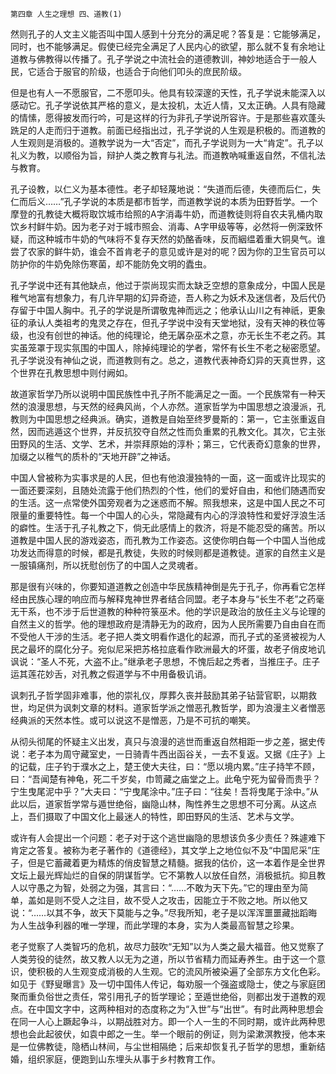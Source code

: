     第四章 人生之理想 四、道教(1) 

   然则孔子的人文主义能否叫中国人感到十分充分的满足呢？答复是：它能够满足，同时，也不能够满足。假使已经完全满足了人民内心的欲望，那么就不复有余地让道教与佛教得以传播了。孔子学说之中流社会的道德教训，神妙地适合于一般人民，它适合于服官的阶级，也适合于向他们叩头的庶民阶级。

   但是也有人一不愿服官，二不愿叩头。他具有较深邃的天性，孔子学说未能深入以感动它。孔子学说依其严格的意义，是太投机，太近人情，又太正确。人具有隐藏的情愫，愿得披发而行吟，可是这样的行为非孔子学说所容许。于是那些喜欢蓬头跣足的人走而归于道教。前面已经指出过，孔子学说的人生观是积极的。而道教的人生观则是消极的。道教学说为一大“否定”，而孔子学说则为一大“肯定”。孔子以礼义为教，以顺俗为旨，辩护人类之教育与礼法。而道教吶喊重返自然，不信礼法与教育。

   孔子设教，以仁义为基本德性。老子却轻蔑地说：“失道而后德，失德而后仁，失仁而后义……”孔子学说的本质是都市哲学，而道教学说的本质为田野哲学。一个摩登的孔教徒大概将取饮城市给照的A字消毒牛奶，而道教徒则将自农夫乳桶内取饮乡村鲜牛奶。因为老子对于城市照会、消毒、A字甲级等等，必然将一例深致怀疑，而这种城市牛奶的气味将不复存天然的奶酪香味，反而絪缊着重大铜臭气。谁尝了农家的鲜牛奶，谁会不首肯老子的意见或许是对的呢？因为你的卫生官员可以防护你的牛奶免除伤寒菌，却不能防免文明的蠹虫。

   孔子学说中还有其他缺点，他过于崇尚现实而太缺乏空想的意象成分，中国人民是稚气地富有想象力，有几许早期的幻异奇迹，吾人称之为妖术及迷信者，及后代仍存留于中国人胸中。孔子的学说是所谓敬鬼神而远之；他承认山川之有神祇，更象征的承认人类祖考的鬼灵之存在，但孔子学说中没有天堂地狱，没有天神的秩位等级，也没有创世的神话。他的纯理论，绝无羼杂巫术之意，亦无长生不老之药。其实虽笼罩于现实氛围的中国人，除掉纯理论的学者，常怀有长生不老之秘密愿望。孔子学说没有神仙之说，而道教则有之。总之，道教代表神奇幻异的天真世界，这个世界在孔教思想中则付阙如。

   故道家哲学乃所以说明中国民族性中孔子所不能满足之一面。一个民族常有一种天然的浪漫思想，与天然的经典风尚，个人亦然。道家哲学为中国思想之浪漫派，孔教则为中国思想之经典派。确实，道教是自始至终罗曼斯的：第一，它主张重返自然，因而逃遁这个世界，并反抗狡夺自然之性而负重累的孔教文化。其次，它主张田野风的生活、文学、艺术，并崇拜原始的淳朴；第三，它代表奇幻意象的世界，加缀之以稚气的质朴的“天地开辟”之神话。

   中国人曾被称为实事求是的人民，但也有他浪漫独特的一面，这一面或许比现实的一面还要深刻，且随处流露于他们热烈的个性，他们的爱好自由，和他们随遇而安的生活。这一点常使外国旁观者为之迷惑而不解。照我想来，这是中国人民之不可限量的重要特性。每一个中国人的心头，常隐藏有内心的浮浪特性和爱好浮浪生活的癖性。生活于孔子礼教之下，倘无此感情上的救济，将是不能忍受的痛苦。所以道教是中国人民的游戏姿态，而孔教为工作姿态。这使你明白每一个中国人当他成功发达而得意的时候，都是孔教徒，失败的时候则都是道教徒。道家的自然主义是一服镇痛剂，所以抚慰创伤了的中国人之灵魂者。

   那是很有兴味的，你要知道道教之创造中华民族精神倒是先于孔子，你再看它怎样经由民族心理的响应而与解释鬼神世界者结合同盟。老子本身与“长生不老”之药毫无干系，也不涉于后世道教的种种符箓巫术。他的学识是政治的放任主义与论理的自然主义的哲学。他的理想政府是清静无为的政府，因为人民所需要乃自由自在而不受他人干涉的生活。老子把人类文明看作退化的起源，而孔子式的圣贤被视为人民之最坏的腐化分子。宛似尼采把苏格拉底看作欧洲最大的坏蛋，故老子俏皮地讥讽说：“圣人不死，大盗不止。”继承老子思想，不愧后起之秀者，当推庄子。庄子运其莲花妙舌，对孔教之假道学与不中用备极讥诮。

   讽刺孔子哲学固非难事，他的崇礼仪，厚葬久丧并鼓励其弟子钻营官职，以期救世，均足供为讽刺文章的材料。道家哲学派之憎恶孔教哲学，即为浪漫主义者憎恶经典派的天然本性。或可以说这不是憎恶，乃是不可抗的嘲笑。

   从彻头彻尾的怀疑主义出发，真只与浪漫的逃世而重返自然相距一步之差，据史传说：老子本为周守藏室史，一日骑青牛西出函谷关，一去不复返。又据《庄子》上的记载，庄子钓于濮水之上，楚王使大夫往，曰：“愿以境内累。”庄子持竿不顾，曰：“吾闻楚有神龟，死二千岁矣，巾笥藏之庙堂之上。此龟宁死为留骨而贵乎？宁生曳尾泥中乎？”大夫曰：“宁曳尾涂中。”庄子曰：“往矣！吾将曳尾于涂中。”从此以后，道家哲学常与遁世绝俗，幽隐山林，陶性养生之思想不可分离。从这点上，吾们摄取了中国文化上最迷人的特性，即田野风的生活、艺术与文学。

   或许有人会提出一个问题：老子对于这个逃世幽隐的思想该负多少责任？殊遽难下肯定之答复。被称为老子著作的《道德经》，其文学上之地位似不及“中国尼采”庄子，但是它蓄藏着更为精炼的俏皮智慧之精髓。据我的估价，这一本着作是全世界文坛上最光辉灿烂的自保的阴谋哲学。它不第教人以放任自然，消极抵抗。抑且教人以守愚之为智，处弱之为强，其言曰：“……不敢为天下先。”它的理由至为简单，盖如是则不受人之注目，故不受人之攻击，因能立于不败之地。所以他又说：“……以其不争，故天下莫能与之争。”尽我所知，老子是以浑浑噩噩藏拙蹈晦为人生战争利器的唯一学理，而此学理的本身，实为人类最高智慧之珍果。

   老子觉察了人类智巧的危机，故尽力鼓吹“无知”以为人类之最大福音。他又觉察了人类劳役的徒然，故又教人以无为之道，所以节省精力而延寿养生。由于这一个意识，使积极的人生观变成消极的人生观。它的流风所被染遍了全部东方文化色彩。如见于《野叟曝言》及一切中国伟人传记，每劝服一个强盗或隐士，使之与家庭团聚而重负俗世之责任，常引用孔子的哲学理论；至遁世绝俗，则都出发于道教的观点。在中国文字中，这两种相对的态度称之为“入世”与“出世”。有时此两种思想会在同一人心上蹶起争斗，以期战胜对方。即一个人一生的不同时期，或许此两种思想也会此起彼伏，如袁中郎之一生。举一个眼前的例证，则为梁漱溟教授，他本来是一位佛教徒，隐栖山林间，与尘世相隔绝；后来却恢复孔子哲学的思想，重新结婚，组织家庭，便跑到山东埋头从事于乡村教育工作。

